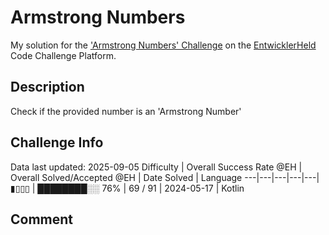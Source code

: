 # Armstrong Numbers

My solution for the ['Armstrong Numbers' Challenge](https://platform.entwicklerheld.de/challenge/armstrong-numbers?technology=Kotlin) on the [EntwicklerHeld](https://platform.entwicklerheld.de/) Code Challenge Platform.

## Description
Check if the provided number is an 'Armstrong Number'

## Challenge Info
Data last updated: 2025-09-05
Difficulty | Overall Success Rate @EH | Overall Solved/Accepted @EH | Date Solved | Language
---|---|---|---|---|
▮▯▯▯ | ████████░░ 76% | 69 / 91 | 2024-05-17 | Kotlin

## Comment
